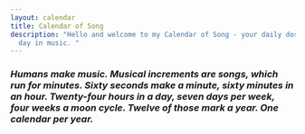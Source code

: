 ```yaml
---
layout: calendar
title: Calendar of Song
description: "Hello and welcome to my Calendar of Song - your daily dose of this
  day in music. "
---
```

### *Humans make music. Musical increments are songs, which run for minutes. Sixty seconds make a minute, sixty minutes in an hour. Twenty-four hours in a day, seven days per week, four weeks a moon cycle. Twelve of those mark a year. One calendar per year.*
